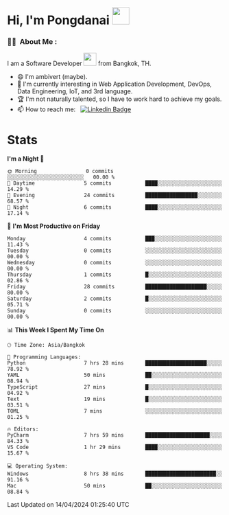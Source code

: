 <h1 align="left">Hi, I'm Pongdanai <img src="https://media.giphy.com/media/hvRJCLFzcasrR4ia7z/giphy.gif" width="40"></h1>

### :man_technologist: &nbsp;About Me :

I am a Software Developer <img src="https://media.giphy.com/media/WUlplcMpOCEmTGBtBW/giphy.gif" width="30"> from Bangkok, TH.

- 😄 I'm ambivert (maybe).
- 🌱 I'm currently interesting in Web Application Development, DevOps, Data Engineering, IoT, and 3rd language.
- 🏆 I'm not naturally talented, so I have to work hard to achieve my goals.
- 📫 How to reach me: &nbsp; [![Linkedin Badge](https://img.shields.io/badge/-pongdanai-blue?style=flat&logo=Linkedin&logoColor=white)](https://www.linkedin.com/in/pongdanai)

# Stats

<!--START_SECTION:waka-->
**I'm a Night 🦉** 

```text
🌞 Morning                0 commits           ░░░░░░░░░░░░░░░░░░░░░░░░░   00.00 % 
🌆 Daytime                5 commits           ████░░░░░░░░░░░░░░░░░░░░░   14.29 % 
🌃 Evening                24 commits          █████████████████░░░░░░░░   68.57 % 
🌙 Night                  6 commits           ████░░░░░░░░░░░░░░░░░░░░░   17.14 % 
```
📅 **I'm Most Productive on Friday** 

```text
Monday                   4 commits           ███░░░░░░░░░░░░░░░░░░░░░░   11.43 % 
Tuesday                  0 commits           ░░░░░░░░░░░░░░░░░░░░░░░░░   00.00 % 
Wednesday                0 commits           ░░░░░░░░░░░░░░░░░░░░░░░░░   00.00 % 
Thursday                 1 commits           █░░░░░░░░░░░░░░░░░░░░░░░░   02.86 % 
Friday                   28 commits          ████████████████████░░░░░   80.00 % 
Saturday                 2 commits           █░░░░░░░░░░░░░░░░░░░░░░░░   05.71 % 
Sunday                   0 commits           ░░░░░░░░░░░░░░░░░░░░░░░░░   00.00 % 
```


📊 **This Week I Spent My Time On** 

```text
🕑︎ Time Zone: Asia/Bangkok

💬 Programming Languages: 
Python                   7 hrs 28 mins       ████████████████████░░░░░   78.92 % 
YAML                     50 mins             ██░░░░░░░░░░░░░░░░░░░░░░░   08.94 % 
TypeScript               27 mins             █░░░░░░░░░░░░░░░░░░░░░░░░   04.92 % 
Text                     19 mins             █░░░░░░░░░░░░░░░░░░░░░░░░   03.51 % 
TOML                     7 mins              ░░░░░░░░░░░░░░░░░░░░░░░░░   01.25 % 

🔥 Editors: 
PyCharm                  7 hrs 59 mins       █████████████████████░░░░   84.33 % 
VS Code                  1 hr 29 mins        ████░░░░░░░░░░░░░░░░░░░░░   15.67 % 

💻 Operating System: 
Windows                  8 hrs 38 mins       ███████████████████████░░   91.16 % 
Mac                      50 mins             ██░░░░░░░░░░░░░░░░░░░░░░░   08.84 % 
```


 Last Updated on 14/04/2024 01:25:40 UTC
<!--END_SECTION:waka-->
